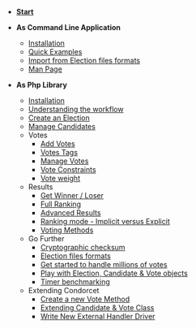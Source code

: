 * [<span class="condorcet_secondary" style="font-weight:700;">**Start**</span>](1.Start.md) 

* **As Command Line Application** 

  * [Installation](2.AsCommandLineApplication/1.Installation.md) 
  * [Quick Examples](2.AsCommandLineApplication/2.QuickExample.md) 
  * [Import from Election files formats](2.AsCommandLineApplication/3.ImportFromElectionFormat.md) 
  * [Man Page](2.AsCommandLineApplication/4.ManPage.md) 

* **As Php Library** 

  * [Installation](3.AsPhpLibrary/1.Installation.md) 
  * [Understanding the workflow](3.AsPhpLibrary/2.UnderstandingTheFlow.md) 
  * [Create an Election](3.AsPhpLibrary/3.CreateAnElection.md) 
  * [Manage Candidates](3.AsPhpLibrary/4.Candidates.md) 
  * Votes 
    * [Add Votes](3.AsPhpLibrary/5.Votes/1.AddVotes.md) 
    * [Votes Tags](3.AsPhpLibrary/5.Votes/2.VotesTags.md) 
    * [Manage Votes](3.AsPhpLibrary/5.Votes/3.ManageVotes.md) 
    * [Vote Constraints](3.AsPhpLibrary/5.Votes/4.VoteConstraints.md) 
    * [Vote weight](3.AsPhpLibrary/5.Votes/5.VoteWeight.md) 
  * Results 
    * [Get Winner / Loser](3.AsPhpLibrary/6.Results/1.WinnerAndLoser.md) 
    * [Full Ranking](3.AsPhpLibrary/6.Results/2.FullRanking.md) 
    * [Advanced Results](3.AsPhpLibrary/6.Results/3.AdvancedResults.md) 
    * [Ranking mode - Implicit versus Explicit](3.AsPhpLibrary/6.Results/4.ImplicitOrExplicitMod.md) 
    * [Voting Methods](3.AsPhpLibrary/6.Results/5.VotingMethods.md) 
  * Go Further 
    * [Cryptographic checksum](3.AsPhpLibrary/7.GoFurther/CryptographicChecksum.md) 
    * [Election files formats](3.AsPhpLibrary/7.GoFurther/ElectionFilesFormats.md) 
    * [Get started to handle millions of votes](3.AsPhpLibrary/7.GoFurther/GetStarteToHandleMillionsOfVotes.md) 
    * [Play with Election, Candidate & Vote objects](3.AsPhpLibrary/7.GoFurther/PlayWithObjects.md) 
    * [Timer benchmarking](3.AsPhpLibrary/7.GoFurther/TimerBenchMarking.md) 
  * Extending Condorcet 
    * [Create a new Vote Method](3.AsPhpLibrary/8.ExtendingCondorcet/CreateNewVoteMethod.md) 
    * [Extending Candidate & Vote Class](3.AsPhpLibrary/8.ExtendingCondorcet/ExtendingCandidateAndVotes.md) 
    * [Write New External Handler Driver](3.AsPhpLibrary/8.ExtendingCondorcet/WriteNewExternalHandlerDriver.md) 
